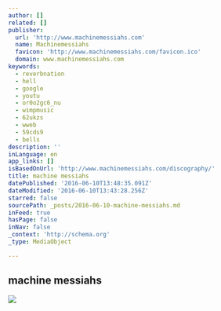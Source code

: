 ```yaml
---
author: []
related: []
publisher:
  url: 'http://www.machinemessiahs.com'
  name: Machinemessiahs
  favicon: 'http://www.machinemessiahs.com/favicon.ico'
  domain: www.machinemessiahs.com
keywords:
  - reverbnation
  - hell
  - google
  - youtu
  - or0o2gc6_nu
  - wimpmusic
  - 62ukzs
  - wweb
  - 59cds9
  - bells
description: ''
inLanguage: en
app_links: []
isBasedOnUrl: 'http://www.machinemessiahs.com/discography/'
title: machine messiahs
datePublished: '2016-06-10T13:48:35.091Z'
dateModified: '2016-06-10T13:43:28.256Z'
starred: false
sourcePath: _posts/2016-06-10-machine-messiahs.md
inFeed: true
hasPage: false
inNav: false
_context: 'http://schema.org'
_type: MediaObject

---
```

<article style=""><h1>machine messiahs</h1><img src="http://machinemessiahs.com/wp-content/uploads/2015/08/radio-ganja.jpg" /></article>